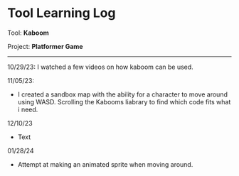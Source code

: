 # Tool Learning Log

Tool: **Kaboom**

Project: **Platformer Game**

---

10/29/23:
I watched a few videos on how kaboom can be used.

11/05/23:
* I created a sandbox map with the ability for a character to move around using WASD. Scrolling the Kabooms liabrary to find which code fits what i need.

12/10/23
* Text

01/28/24
* Attempt at making an animated sprite when moving around.
<!--
* Links you used today (websites, videos, etc)
* Things you tried, progress you made, etc
* Challenges, a-ha moments, etc
* Questions you still have
* What you're going to try next
-->
